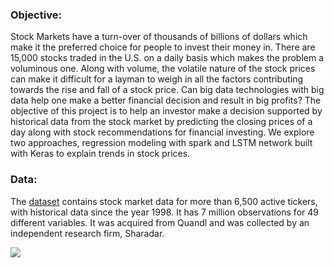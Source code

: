 ### Objective:
Stock Markets have a turn-over of thousands of billions of dollars which make it the preferred choice for people to invest their money in. There are 15,000 stocks traded in the U.S. on a daily basis which makes the problem a voluminous one. Along with volume, the volatile nature of the stock prices can make it difficult for a layman to weigh in all the factors contributing towards the rise and fall of a stock price. 
Can big data technologies with big data help one make a better financial decision and result in big profits? The objective of this project is to help an investor make a decision supported by historical data from the stock market by predicting the closing prices of a day along with stock recommendations for financial investing. We explore two approaches, regression modeling with spark and LSTM network built with Keras to explain trends in stock prices. 

### Data:
The [dataset](https://www.quandl.com/databases/SEP/data) contains stock market data for more than 6,500 active tickers, with historical data since the year 1998. It has 7 million observations for 49 different variables. It was acquired from Quandl and was collected by an independent research firm, Sharadar.

![](https://user-images.githubusercontent.com/19489198/58372806-0d7c9f80-7ef1-11e9-982d-d289c4c8debb.jpg)
